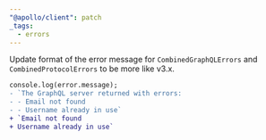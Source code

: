 ```yaml
---
"@apollo/client": patch
_tags:
  - errors
---
```


Update format of the error message for `CombinedGraphQLErrors` and `CombinedProtocolErrors` to be more like v3.x.

```diff
console.log(error.message);
- `The GraphQL server returned with errors:
- - Email not found
- - Username already in use`
+ `Email not found
+ Username already in use`
```
